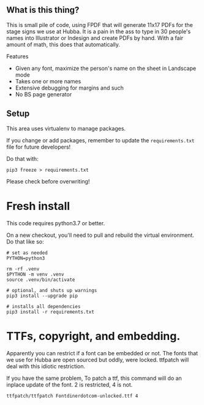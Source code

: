 ## What is this thing?

This is small pile of code, using FPDF that will generate 11x17 PDFs for the stage signs we use at Hubba. It is a pain in the ass to type in 30 people's names into Illustrator or Indesign and create PDFs by hand. With a fair amount of math, this does that automatically.

Features

- Given any font, maximize the person's name on the sheet in Landscape mode
- Takes one or more names
- Extensive debugging for margins and such
- No BS page generator

## Setup

This area uses virtualenv to manage packages.

If you change or add packages, remember to update the
`requirements.txt` file for future developers!

Do that with:

`pip3 freeze > requirements.txt`

Please check before overwriting!

# Fresh install

This code requires python3.7 or better.

On a new checkout, you'll need to pull and rebuild the virtual environment. Do that like so:

```
# set as needed
PYTHON=python3

rm -rf .venv
$PYTHON -m venv .venv
source .venv/bin/activate

# optional, and shuts up warnings
pip3 install --upgrade pip 

# installs all dependencies
pip3 install -r requirements.txt
```

# TTFs, copyright, and embedding. 

Apparently you can restrict if a font can be embedded or not. The fonts that we use for Hubba are open sourced
but oddly, were locked. ttfpatch will deal with this idiotic restriction.

If you have the same problem, To patch a ttf, this command will do an inplace update of the font. 2 is restricted, 4 is not.

```
ttfpatch/ttfpatch Fontdinerdotcom-unlocked.ttf 4
```

